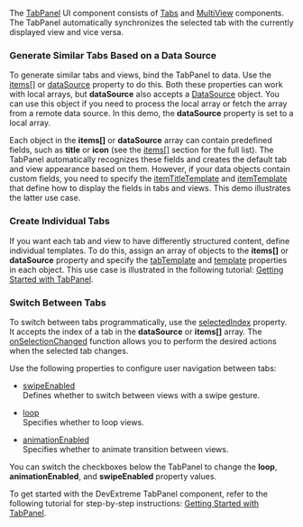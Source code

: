 The [TabPanel](/Documentation/ApiReference/UI_Components/dxTabPanel/) UI component consists of [Tabs](/Documentation/ApiReference/UI_Components/dxTabs/) and [MultiView](/Documentation/ApiReference/UI_Components/dxMultiView/) components. The TabPanel automatically synchronizes the selected tab with the currently displayed view and vice versa.

### Generate Similar Tabs Based on a Data Source       

To generate similar tabs and views, bind the TabPanel to data. Use the [items[]](/Documentation/ApiReference/UI_Components/dxTabPanel/Configuration/items/) or [dataSource](/Documentation/ApiReference/UI_Components/dxTabPanel/Configuration/#dataSource) property to do this. Both these properties can work with local arrays, but **dataSource** also accepts a [DataSource](/Documentation/ApiReference/Data_Layer/DataSource/) object. You can use this object if you need to process the local array or fetch the array from a remote data source. In this demo, the **dataSource** property is set to a local array.

Each object in the **items[]** or **dataSource** array can contain predefined fields, such as **title** or **icon** (see the [items[]](/Documentation/ApiReference/UI_Components/dxTabPanel/Configuration/items/) section for the full list). The TabPanel automatically recognizes these fields and creates the default tab and view appearance based on them. However, if your data objects contain custom fields, you need to specify the [itemTitleTemplate](/Documentation/ApiReference/UI_Components/dxTabPanel/Configuration/#itemTitleTemplate) and [itemTemplate](/Documentation/ApiReference/UI_Components/dxTabPanel/Configuration/#itemTemplate) that define how to display the fields in tabs and views. This demo illustrates the latter use case.

### Create Individual Tabs

If you want each tab and view to have differently structured content, define individual templates. To do this, assign an array of objects to the **items[]** or **dataSource** property and specify the [tabTemplate](/Documentation/ApiReference/UI_Components/dxTabPanel/Configuration/items/#tabTemplate) and [template](/Documentation/ApiReference/UI_Components/dxTabPanel/Configuration/items/#template) properties in each object. This use case is illustrated in the following tutorial: [Getting Started with TabPanel](/Documentation/Guide/UI_Components/TabPanel/Getting_Started_with_TabPanel/).

### Switch Between Tabs

To switch between tabs programmatically, use the [selectedIndex](/Documentation/ApiReference/UI_Components/dxTabPanel/Configuration/#selectedIndex) property. It accepts the index of a tab in the **dataSource** or **items[]** array. The [onSelectionChanged](/Documentation/ApiReference/UI_Components/dxTabPanel/Configuration/#onSelectionChanged) function allows you to perform the desired actions when the selected tab changes.

Use the following properties to configure user navigation between tabs:

- [swipeEnabled](/Documentation/ApiReference/UI_Components/dxTabPanel/Configuration/#swipeEnabled)      
Defines whether to switch between views with a swipe gesture.

- [loop](/Documentation/ApiReference/UI_Components/dxTabPanel/Configuration/#loop)      
Specifies whether to loop views.

- [animationEnabled](/Documentation/ApiReference/UI_Components/dxTabPanel/Configuration/#animationEnabled)      
Specifies whether to animate transition between views.

You can switch the checkboxes below the TabPanel to change the **loop**, **animationEnabled**, and **swipeEnabled** property values.

To get started with the DevExtreme TabPanel component, refer to the following tutorial for step-by-step instructions: [Getting Started with TabPanel](/Documentation/Guide/UI_Components/TabPanel/Getting_Started_with_TabPanel/).